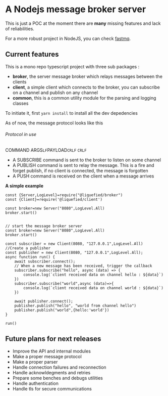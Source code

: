 # A Nodejs message broker server

This is just a POC at the moment there are **many** missing features and lack of reliabilities.

For a more robust project in NodeJS, you can check [fastmq](https://github.com/arloliu/fastmq). 


## Current features

This is a mono repo typescript project with three sub packages : 

* **broker**, the server message broker which relays messages between the clients
* **client**, a simple client which connects to the broker, you can subscribe on a channel and publish on any channel
* **common**, this is a common utility module for the parsing and logging classes 

To initiate it, first `yarn install` to install all the dev depedencies


As of now, the message protocol looks like this

###### Protocol in use

COMMAND ARGS`LF`PAYLOAD`CRLF` `CRLF`

* A SUBSCRIBE command is sent to the broker to listen on some channel
* A PUBLISH command is sent to relay the message. This is a fire and forget publish, if no client is connected, the message is forgotten
* A PUSH command is received on the client when a message arrives

**A simple example**
```
const {Server,LogLevel}=require("@liquefied/broker")
const {Client}=require('@liquefied/client')

const broker=new Server("8080",LogLevel.All)
broker.start()


// start the message broker server
const broker=new Server("8080",LogLevel.All)
broker.start()

const subscriber = new Client(8080, "127.0.0.1",LogLevel.All)
//Create a publisher
const publisher = new Client(8080, "127.0.0.1",LogLevel.All);
async function run() {
    await subscriber.connect();
    // When a new message has been received, trigger the callback
    subscriber.subscribe("hello", async (data) => {
        console.log(`client received data on channel hello : ${data}`)
    })
    subscriber.subscribe("world",async (data)=>{
        console.log(`client received data on channel world : ${data}`)
    })
    
    await publisher.connect();
    publisher.publish("hello", "world from channel hello")
    publisher.publish("world",{hello:'world'})
}

run()
```
## Future plans for next releases

* Improve the API and internal modules
* Make a proper message protocol
* Make a proper parser
* Handle connection failures and reconnection
* Handle acknowldegments and retries
* Prepare some benches and debugs utilities 
* Handle authentication
* Handle tls for secure communications
